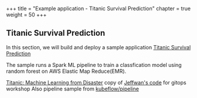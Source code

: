 +++
title = "Example application - Titanic Survival Prediction"
chapter = true
weight = 50
+++

## Titanic Survival Prediction

In this section, we will build and deploy a sample application [Titanic Survival Prediction](https://github.com/paulcarlton-ww/mlops-titanic)

The sample runs a Spark ML pipeline to train a classfication model using random forest on AWS Elastic Map Reduce(EMR).

[Titanic: Machine Learning from Disaster](https://www.kaggle.com/c/titanic)
copy of [Jeffwan's code](https://github.com/Jeffwan/aws-emr-titanic-ml-example) for gitops workshop
Also pipeline sample from [kubeflow/pipeline](https://github.com/kubeflow/pipelines/tree/master/samples/contrib/aws-samples/titanic-survival-prediction)